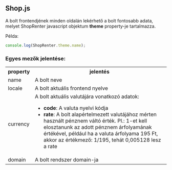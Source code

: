 ## Shop.js

A bolt frontendjének minden oldalán lekérhető a bolt fontosabb adata,
melyet ShopRenter javascript objektum **theme** property-je tartalmazza. 

Példa:
```javascript
console.log(ShopRenter.theme.name);
```

### Egyes mezők jelentése:

<table> 
    <tr>
        <th>property</th>
        <th>jelentés</th>
    </tr>
    <tr>
        <td>name</td>
        <td>A bolt neve</td>
    </tr>
    <tr>
        <td>locale</td>
        <td>A bolt aktuális frontend nyelve</td>
    </tr>  
    <tr>
        <td>currency</td>
        <td>
           A bolt aktuális valutájára vonatkozó adatok:
           <ul>
              <li><strong>code</strong>: A valuta nyelvi kódja</li>
              <li><strong>rate</strong>: A bolt alapértelmezett valutájához mérten használt pénznem váltó érték.
                  Pl.: 1-et kell elosztanunk az adott pénznem árfolyamának értékével, például ha a valuta árfolyama 195 Ft, akkor az értékmező: 1/195, tehát 0,005128 lesz a rate
              </li>
           </ul>
        </td>
    </tr>
    <tr>
        <td>domain</td>
        <td>
           A bolt rendszer domain-ja
        </td>
    </tr>
</table>
